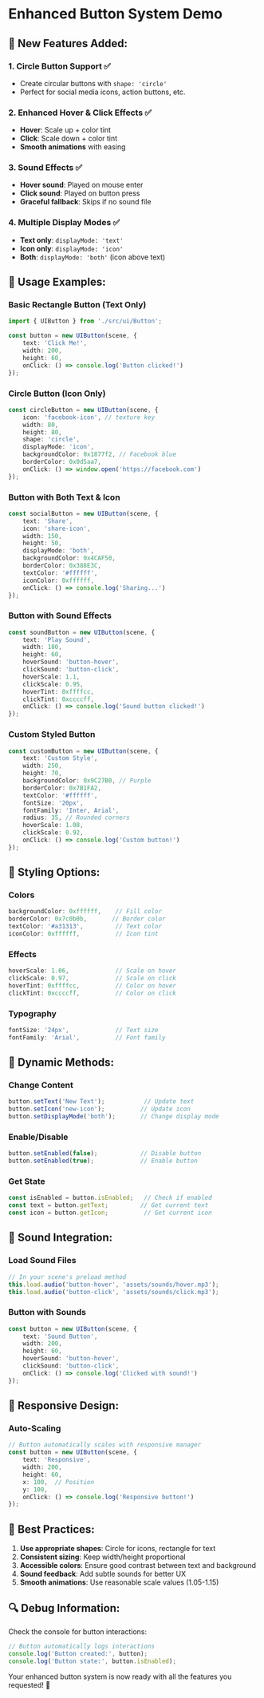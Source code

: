 # Enhanced Button System Demo

## 🎯 **New Features Added:**

### 1. **Circle Button Support** ✅
- Create circular buttons with `shape: 'circle'`
- Perfect for social media icons, action buttons, etc.

### 2. **Enhanced Hover & Click Effects** ✅
- **Hover**: Scale up + color tint
- **Click**: Scale down + color tint
- **Smooth animations** with easing

### 3. **Sound Effects** ✅
- **Hover sound**: Played on mouse enter
- **Click sound**: Played on button press
- **Graceful fallback**: Skips if no sound file

### 4. **Multiple Display Modes** ✅
- **Text only**: `displayMode: 'text'`
- **Icon only**: `displayMode: 'icon'`
- **Both**: `displayMode: 'both'` (icon above text)

## 🚀 **Usage Examples:**

### **Basic Rectangle Button (Text Only)**
```typescript
import { UIButton } from './src/ui/Button';

const button = new UIButton(scene, {
    text: 'Click Me!',
    width: 200,
    height: 60,
    onClick: () => console.log('Button clicked!')
});
```

### **Circle Button (Icon Only)**
```typescript
const circleButton = new UIButton(scene, {
    icon: 'facebook-icon', // texture key
    width: 80,
    height: 80,
    shape: 'circle',
    displayMode: 'icon',
    backgroundColor: 0x1877f2, // Facebook blue
    borderColor: 0x0d5aa7,
    onClick: () => window.open('https://facebook.com')
});
```

### **Button with Both Text & Icon**
```typescript
const socialButton = new UIButton(scene, {
    text: 'Share',
    icon: 'share-icon',
    width: 150,
    height: 50,
    displayMode: 'both',
    backgroundColor: 0x4CAF50,
    borderColor: 0x388E3C,
    textColor: '#ffffff',
    iconColor: 0xffffff,
    onClick: () => console.log('Sharing...')
});
```

### **Button with Sound Effects**
```typescript
const soundButton = new UIButton(scene, {
    text: 'Play Sound',
    width: 180,
    height: 60,
    hoverSound: 'button-hover',
    clickSound: 'button-click',
    hoverScale: 1.1,
    clickScale: 0.95,
    hoverTint: 0xffffcc,
    clickTint: 0xccccff,
    onClick: () => console.log('Sound button clicked!')
});
```

### **Custom Styled Button**
```typescript
const customButton = new UIButton(scene, {
    text: 'Custom Style',
    width: 250,
    height: 70,
    backgroundColor: 0x9C27B0, // Purple
    borderColor: 0x7B1FA2,
    textColor: '#ffffff',
    fontSize: '20px',
    fontFamily: 'Inter, Arial',
    radius: 35, // Rounded corners
    hoverScale: 1.08,
    clickScale: 0.92,
    onClick: () => console.log('Custom button!')
});
```

## 🎨 **Styling Options:**

### **Colors**
```typescript
backgroundColor: 0xffffff,    // Fill color
borderColor: 0x7c0b0b,       // Border color
textColor: '#a31313',         // Text color
iconColor: 0xffffff,          // Icon tint
```

### **Effects**
```typescript
hoverScale: 1.06,             // Scale on hover
clickScale: 0.97,             // Scale on click
hoverTint: 0xffffcc,          // Color on hover
clickTint: 0xccccff,          // Color on click
```

### **Typography**
```typescript
fontSize: '24px',             // Text size
fontFamily: 'Arial',          // Font family
```

## 🔧 **Dynamic Methods:**

### **Change Content**
```typescript
button.setText('New Text');           // Update text
button.setIcon('new-icon');          // Update icon
button.setDisplayMode('both');       // Change display mode
```

### **Enable/Disable**
```typescript
button.setEnabled(false);            // Disable button
button.setEnabled(true);             // Enable button
```

### **Get State**
```typescript
const isEnabled = button.isEnabled;   // Check if enabled
const text = button.getText;         // Get current text
const icon = button.getIcon;          // Get current icon
```

## 🎵 **Sound Integration:**

### **Load Sound Files**
```typescript
// In your scene's preload method
this.load.audio('button-hover', 'assets/sounds/hover.mp3');
this.load.audio('button-click', 'assets/sounds/click.mp3');
```

### **Button with Sounds**
```typescript
const button = new UIButton(scene, {
    text: 'Sound Button',
    width: 200,
    height: 60,
    hoverSound: 'button-hover',
    clickSound: 'button-click',
    onClick: () => console.log('Clicked with sound!')
});
```

## 📱 **Responsive Design:**

### **Auto-Scaling**
```typescript
// Button automatically scales with responsive manager
const button = new UIButton(scene, {
    text: 'Responsive',
    width: 200,
    height: 60,
    x: 100,  // Position
    y: 100,
    onClick: () => console.log('Responsive button!')
});
```

## 🎯 **Best Practices:**

1. **Use appropriate shapes**: Circle for icons, rectangle for text
2. **Consistent sizing**: Keep width/height proportional
3. **Accessible colors**: Ensure good contrast between text and background
4. **Sound feedback**: Add subtle sounds for better UX
5. **Smooth animations**: Use reasonable scale values (1.05-1.15)

## 🔍 **Debug Information:**

Check the console for button interactions:
```typescript
// Button automatically logs interactions
console.log('Button created:', button);
console.log('Button state:', button.isEnabled);
```

Your enhanced button system is now ready with all the features you requested! 🎉
